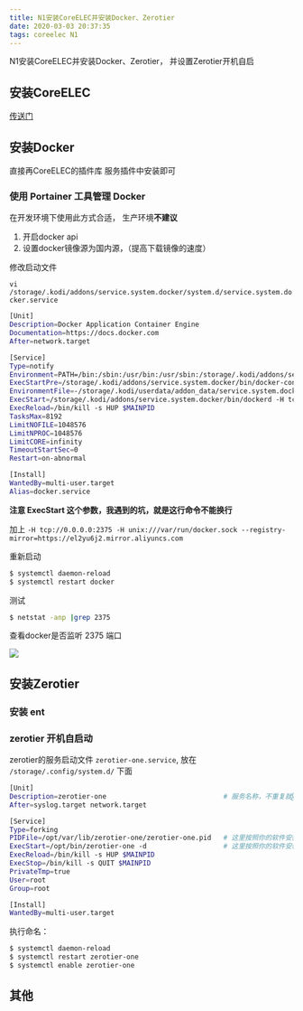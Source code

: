 ```yaml
---
title: N1安装CoreELEC并安装Docker、Zerotier
date: 2020-03-03 20:37:35
tags: coreelec N1
---
```


N1安装CoreELEC并安装Docker、Zerotier， 并设置Zerotier开机自启

## 安装CoreELEC

[传送门](https://www.right.com.cn/forum/thread-1135262-1-1.html)

## 安装Docker

直接再CoreELEC的插件库 服务插件中安装即可

### 使用 Portainer 工具管理 Docker

在开发环境下使用此方式合适， 生产环境**不建议**

1. 开启docker api
2. 设置docker镜像源为国内源，（提高下载镜像的速度）

修改启动文件

`vi /storage/.kodi/addons/service.system.docker/system.d/service.system.docker.service`

```sh
[Unit]
Description=Docker Application Container Engine
Documentation=https://docs.docker.com
After=network.target

[Service]
Type=notify
Environment=PATH=/bin:/sbin:/usr/bin:/usr/sbin:/storage/.kodi/addons/service.sys                                      tem.docker/bin
ExecStartPre=/storage/.kodi/addons/service.system.docker/bin/docker-config
EnvironmentFile=-/storage/.kodi/userdata/addon_data/service.system.docker/config                                      /docker.conf
ExecStart=/storage/.kodi/addons/service.system.docker/bin/dockerd -H tcp://0.0.0                                      .0:2375 -H unix:///var/run/docker.sock --registry-mirror=https://el2yu6j2.mirror                                      .aliyuncs.com --exec-opt native.cgroupdriver=systemd --log-driver=journald --gro                                      up=root $DOCKER_DAEMON_OPTS $DOCKER_STORAGE_OPTS
ExecReload=/bin/kill -s HUP $MAINPID
TasksMax=8192
LimitNOFILE=1048576
LimitNPROC=1048576
LimitCORE=infinity
TimeoutStartSec=0
Restart=on-abnormal

[Install]
WantedBy=multi-user.target
Alias=docker.service
```

**注意 ExecStart 这个参数，我遇到的坑，就是这行命令不能换行**

加上 `-H tcp://0.0.0.0:2375 -H unix:///var/run/docker.sock --registry-mirror=https://el2yu6j2.mirror.aliyuncs.com`

重新启动

```sh
$ systemctl daemon-reload
$ systemctl restart docker
```

测试

```sh
$ netstat -anp |grep 2375
```

查看docker是否监听 2375 端口

![ ](./0.png)

## 安装Zerotier

### 安装 ent

### zerotier 开机自启动

zerotier的服务启动文件 `zerotier-one.service`, 放在 `/storage/.config/system.d/` 下面

```sh
[Unit]
Description=zerotier-one                             # 服务名称，不重复就🆗
After=syslog.target network.target

[Service]
Type=forking
PIDFile=/opt/var/lib/zerotier-one/zerotier-one.pid   # 这里按照你的软件安装目录而定
ExecStart=/opt/bin/zerotier-one -d                   # 这里按照你的软件安装目录而定
ExecReload=/bin/kill -s HUP $MAINPID
ExecStop=/bin/kill -s QUIT $MAINPID
PrivateTmp=true
User=root
Group=root

[Install]
WantedBy=multi-user.target
```

执行命名：

```sh
$ systemctl daemon-reload
$ systemctl restart zerotier-one
$ systemctl enable zerotier-one
```

## 其他
